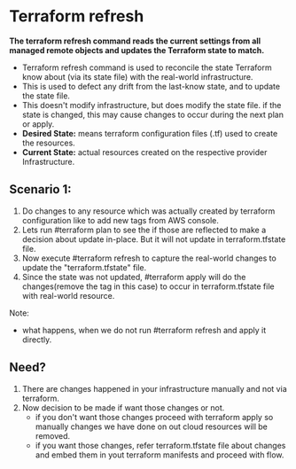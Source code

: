 # Terraform refresh

**The terraform refresh command reads the current settings from all managed remote objects and updates the Terraform state to match.**

- Terraform refresh command is used to reconcile the state Terraform know about (via its state file) with the real-world infrastructure.
- This is used to defect any drift from the last-know state, and to update the state file.
- This doesn't modify infrastructure, but does modify the state file. if the state is changed, this may cause changes to occur during the next plan or apply.
- **Desired State:** means terraform configuration files (.tf) used to create the resources.
- **Current State:** actual resources created on the respective provider Infrastructure.

## Scenario 1:
1) Do changes to any resource which was actually created by terraform configuration like to add new tags from AWS console.
2) Lets run #terraform plan to see the if those are reflected to make a decision about update in-place. But it will not update in terraform.tfstate file.
3) Now execute #terraform refresh to capture the real-world changes to update the "terraform.tfstate" file.
4) Since the state was not updated, #terraform apply will do the changes(remove the tag in this case) to occur in terraform.tfstate file with real-world resource.

Note:
- what happens, when we do not run #terraform refresh and apply it directly.

## Need?
1) There are changes happened in your infrastructure manually and not via terraform.
2) Now decision to be made if want those changes or not.
    - if you don't want those changes proceed with terraform apply so manually changes we have done on out cloud resources will be removed.
    - if you want those changes, refer terraform.tfstate file about changes and embed them in yout terraform manifests and proceed with flow.